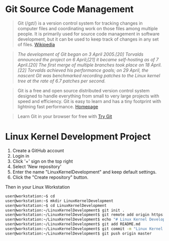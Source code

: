 # Git Source Code Management

> Git (/ɡɪt/) is a version control system for tracking changes in computer files and coordinating work on those files among multiple people. It is primarily used for source code management in software development, but it can be used to keep track of changes in any set of files. [Wikipedia](https://en.wikipedia.org/wiki/Git)

> _The development of Git began on 3 April 2005.[20] Torvalds announced the project on 6 April;[21] it became self-hosting as of 7 April.[20] The first merge of multiple branches took place on 18 April.[22] Torvalds achieved his performance goals; on 29 April, the nascent Git was benchmarked recording patches to the Linux kernel tree at the rate of 6.7 patches per second._

> Git is a free and open source distributed version control system designed to handle everything from small to very large projects with speed and efficiency. Git is easy to learn and has a tiny footprint with lightning fast performance. [Homepage](https://git-scm.com/)

> Learn Git in your browser for free with [Try Git](https://try.github.io/)

# Linux Kernel Development Project

1. Create a GitHub account
2. Login in
3. Click '+' sign on the top right
4. Select 'New repository'
5. Enter the name "LinuxKernelDevelopment" and keep default settings.
6. Click the "Create repository" button.

Then in your Linux Workstation

```sh
user@workstation:~$ cd
user@workstation:~$ mkdir LinuxKernelDevelopment
user@workstation:~$ cd LinuxKernelDevelopment
user@workstation:~/LinuxKernelDevelopment$ git init .
user@workstation:~/LinuxKernelDevelopment$ git remote add origin https://github.com/xe1gyq/LinuxKernelDevelopment
user@workstation:~/LinuxKernelDevelopment$ echo "# Linux Kernel Development" > README.md
user@workstation:~/LinuxKernelDevelopment$ git add README.md
user@workstation:~/LinuxKernelDevelopment$ git commit -m "Linux Kernel Development README"
user@workstation:~/LinuxKernelDevelopment$ git push origin master
```